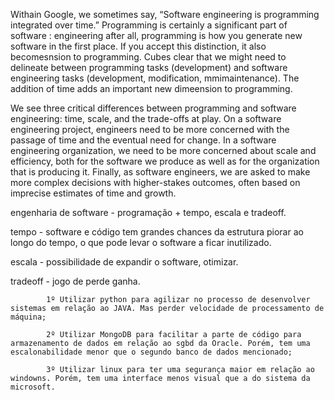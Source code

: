Withain Google, we sometimes say, “Software engineering is programming integrated over time.” Programming is certainly a significant part of software : engineering after all, programming is how you generate new software in the first place. If you accept this distinction, it also becomesnsion to programming. Cubes clear that we might need to delineate between programming tasks (development) and software engineering tasks (development, modification, mmimaintenance). The addition of time adds an important new dimeension to programming.



We see three critical differences between programming and software engineering: time, scale, and the trade-offs at play. On a software engineering project, engineers need to be more concerned with the passage of time and the eventual need for change. In a software engineering organization, we need to be more concerned about scale and efficiency, both for the software we produce as well as for the organization that is producing it. Finally, as software engineers, we are asked to make more complex decisions with higher-stakes outcomes, often based on imprecise estimates of time and growth.

<!-- comentario -->
engenharia de software - programação + tempo, escala e tradeoff.

tempo - software e código tem grandes chances da estrutura piorar ao longo do tempo, o que pode levar o software a ficar inutilizado.

escala - possibilidade de expandir o software, otimizar.

tradeoff - jogo de perde ganha. 

            1º Utilizar python para agilizar no processo de desenvolver sistemas em relação ao JAVA. Mas perder velocidade de processamento de máquina;

            2º Utilizar MongoDB para facilitar a parte de código para armazenamento de dados em relação ao sgbd da Oracle. Porém, tem uma escalonabilidade menor que o segundo banco de dados mencionado;

            3º Utilizar linux para ter uma segurança maior em relação ao windowns. Porém, tem uma interface menos visual que a do sistema da microsoft. 